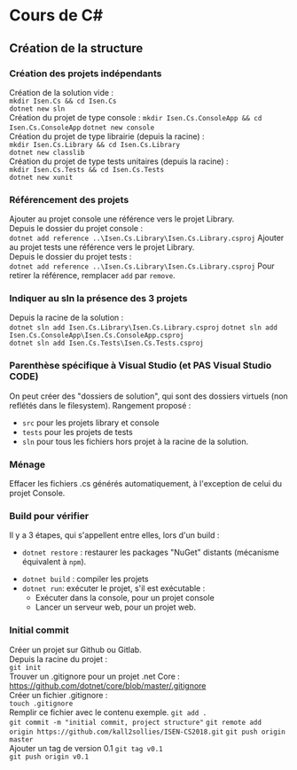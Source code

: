 # Cours de C#

## Création de la structure

### Création des projets indépendants
Création de la solution vide :  
`mkdir Isen.Cs && cd Isen.Cs`  
`dotnet new sln`  
Création du projet de type console : 
`mkdir Isen.Cs.ConsoleApp && cd Isen.Cs.ConsoleApp` 
`dotnet new console`  
Création du projet de type librairie (depuis la racine) :  
`mkdir Isen.Cs.Library && cd Isen.Cs.Library`  
`dotnet new classlib`  
Création du projet de type tests unitaires (depuis la racine) :  
`mkdir Isen.Cs.Tests && cd Isen.Cs.Tests`  
`dotnet new xunit`  

### Référencement des projets
Ajouter au projet console une référence vers
le projet Library.  
Depuis le dossier du projet console :  
`dotnet add reference ..\Isen.Cs.Library\Isen.Cs.Library.csproj` 
Ajouter au projet tests une référence vers
le projet Library.  
Depuis le dossier du projet tests :  
`dotnet add reference ..\Isen.Cs.Library\Isen.Cs.Library.csproj` 
Pour retirer la référence, remplacer `add` par `remove`. 

### Indiquer au sln la présence des 3 projets
Depuis la racine de la solution :  
`dotnet sln add Isen.Cs.Library\Isen.Cs.Library.csproj`
`dotnet sln add Isen.Cs.ConsoleApp\Isen.Cs.ConsoleApp.csproj`  
`dotnet sln add Isen.Cs.Tests\Isen.Cs.Tests.csproj`  

### Parenthèse spécifique à Visual Studio (et PAS Visual Studio CODE)
On peut créer des "dossiers de solution", qui sont des dossiers virtuels (non reflétés dans le filesystem).
Rangement proposé :
- `src` pour les projets library et console
- `tests` pour les projets de tests
- `sln` pour tous les fichiers hors projet à la racine de la solution.

### Ménage
Effacer les fichiers .cs générés automatiquement, à l'exception de celui du projet Console.

### Build pour vérifier
Il y a 3 étapes, qui s'appellent entre elles, lors d'un build :
- `dotnet restore` : restaurer les packages "NuGet" distants (mécanisme équivalent à `npm`).
* `dotnet build` : compiler les projets
* `dotnet run`: exécuter le projet, s'il est exécutable :
  * Exécuter dans la console, pour un projet console
  * Lancer un serveur web, pour un projet web.

### Initial commit
Créer un projet sur Github ou Gitlab.  
Depuis la racine du projet :  
`git init`  
Trouver un .gitignore pour un projet .net Core :
https://github.com/dotnet/core/blob/master/.gitignore  
Créer un fichier .gitignore :  
`touch .gitignore`  
Remplir ce fichier avec le contenu exemple.
`git add .`  
`git commit -m "initial commit, project structure"` 
`git remote add origin https://github.com/kall2sollies/ISEN-CS2018.git` 
`git push origin master`  
Ajouter un tag de version 0.1
`git tag v0.1`  
`git push origin v0.1` 